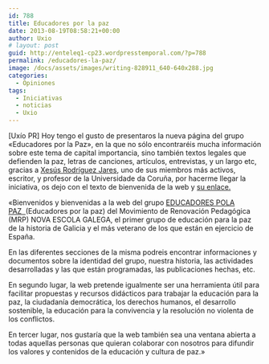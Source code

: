 ```yaml
---
id: 788
title: Educadores por la paz
date: 2013-08-19T08:58:21+00:00
author: Uxio
# layout: post
guid: http://enteleq1-cp23.wordpresstemporal.com/?p=788
permalink: /educadores-la-paz/
image: /docs/assets/images/writing-828911_640-640x288.jpg
categories:
  - Opiniones
tags:
  - Iniciativas
  - noticias
  - Uxio
---
```

[Uxío PR] Hoy tengo el gusto de presentaros la nueva página del grupo «Educadores por la Paz», en la que no sólo encontraréis mucha información sobre este tema de capital importancia, sino también textos legales que defienden la paz, letras de canciones, artículos, entrevistas, y un largo etc, gracias a <a href="https://www.laislalibros.com/autores/JARES,+XESUS+R./" class="broken_link" rel="nofollow">Xesús Rodríguez Jares</a>, uno de sus miembros más activos, escritor, y profesor de la Universidade da Coruña, por hacerme llegar la iniciativa, os dejo con el texto de bienvenida de la web y [su enlace.](http://www.educadorespolapaz.org/index.php)

«Bienvenidos y bienvenidas a la web del grupo [EDUCADORES POLA PAZ  ](http://www.educadorespolapaz.org/index.php)(Educadores por la paz) del Movimiento de Renovación Pedagógica (MRP) NOVA ESCOLA GALEGA, el primer grupo de educación para la paz de la historia de Galicia y el más veterano de los que están en ejercicio de España.

En las diferentes secciones de la misma podreis encontrar informaciones y documentos sobre la identidad del grupo, nuestra historia, las actividades desarrolladas y las que están programadas, las publicaciones hechas, etc.

En segundo lugar, la web pretende igualmente ser una herramienta útil para facilitar propuestas y recursos didácticos para trabajar la educación para la paz, la ciudadanía democrática, los derechos humanos, el desarrollo sostenible, la educación para la convivencia y la resolución no violenta de los conflictos.

En tercer lugar, nos gustaría que la web también sea una ventana abierta a todas aquellas personas que quieran colaborar con nosotros para difundir los valores y contenidos de la educación y cultura de paz.»